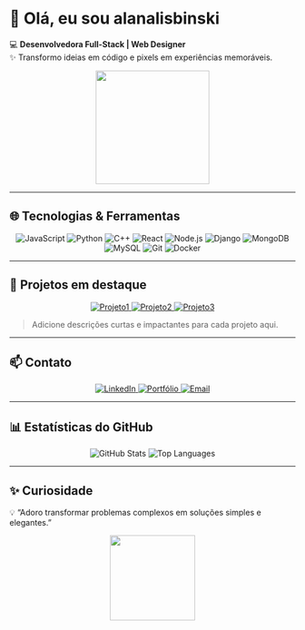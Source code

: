 # 👋 Olá, eu sou alanalisbinski

💻 **Desenvolvedora Full-Stack | Web Designer**  
✨ Transformo ideias em código e pixels em experiências memoráveis.  

<div align="center">
  <img src="https://media.giphy.com/media/3oEjI6SIIHBdRxXI40/giphy.gif" width="200"/>
</div>

---

## 🌐 Tecnologias & Ferramentas

<p align="center">
  <img alt="JavaScript" src="https://img.shields.io/badge/JavaScript-F7DF1E?style=for-the-badge&logo=javascript&logoColor=black" />
  <img alt="Python" src="https://img.shields.io/badge/Python-3776AB?style=for-the-badge&logo=python&logoColor=white" />
  <img alt="C++" src="https://img.shields.io/badge/C++-00599C?style=for-the-badge&logo=c%2B%2B&logoColor=white" />
  <img alt="React" src="https://img.shields.io/badge/React-61DAFB?style=for-the-badge&logo=react&logoColor=black" />
  <img alt="Node.js" src="https://img.shields.io/badge/Node.js-339933?style=for-the-badge&logo=node.js&logoColor=white" />
  <img alt="Django" src="https://img.shields.io/badge/Django-092E20?style=for-the-badge&logo=django&logoColor=white" />
  <img alt="MongoDB" src="https://img.shields.io/badge/MongoDB-47A248?style=for-the-badge&logo=mongodb&logoColor=white" />
  <img alt="MySQL" src="https://img.shields.io/badge/MySQL-4479A1?style=for-the-badge&logo=mysql&logoColor=white" />
  <img alt="Git" src="https://img.shields.io/badge/Git-F05032?style=for-the-badge&logo=git&logoColor=white" />
  <img alt="Docker" src="https://img.shields.io/badge/Docker-2496ED?style=for-the-badge&logo=docker&logoColor=white" />
</p>

---

## 🚀 Projetos em destaque

<p align="center">
  <a href="#" target="_blank">
    <img src="https://img.shields.io/badge/Projeto1-Visualize-blue?style=for-the-badge" alt="Projeto1"/>
  </a>
  <a href="#" target="_blank">
    <img src="https://img.shields.io/badge/Projeto2-Visualize-green?style=for-the-badge" alt="Projeto2"/>
  </a>
  <a href="#" target="_blank">
    <img src="https://img.shields.io/badge/Projeto3-Visualize-orange?style=for-the-badge" alt="Projeto3"/>
  </a>
</p>

> Adicione descrições curtas e impactantes para cada projeto aqui.

---

## 📫 Contato

<p align="center">
  <a href="https://www.linkedin.com" target="_blank">
    <img src="https://img.shields.io/badge/LinkedIn-0A66C2?style=for-the-badge&logo=linkedin&logoColor=white" alt="LinkedIn"/>
  </a>
  <a href="https://www.seuportfolio.com" target="_blank">
    <img src="https://img.shields.io/badge/Portfólio-FF6F61?style=for-the-badge&logo=read-the-docs&logoColor=white" alt="Portfólio"/>
  </a>
  <a href="mailto:seuemail@email.com">
    <img src="https://img.shields.io/badge/Email-D14836?style=for-the-badge&logo=gmail&logoColor=white" alt="Email"/>
  </a>
</p>

---

## 📊 Estatísticas do GitHub

<p align="center">
  <img src="https://github-readme-stats.vercel.app/api?username=alanalisbinski&show_icons=true&theme=radical" alt="GitHub Stats" />
  <img src="https://github-readme-stats.vercel.app/api/top-langs/?username=alanalisbinski&layout=compact&theme=radical" alt="Top Languages" />
</p>

---

## ✨ Curiosidade

💡 “Adoro transformar problemas complexos em soluções simples e elegantes.”  

<div align="center">
  <img src="https://media.giphy.com/media/26gssIytJvy1b1THO/giphy.gif" width="150"/>
</div>

